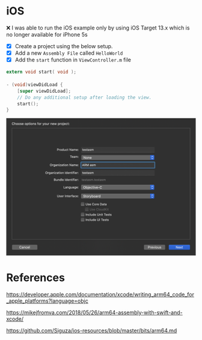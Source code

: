 # iOS

:x: I was able to run the iOS example only by using iOS Target 13.x which is no longer available for iPhone 5s

- [x] Create a project using the below setup.
- [x] Add a new `Assembly File` called `HelloWorld`
- [x] Add the `start` function in `ViewController.m` file

```objectivec
extern void start( void );

- (void)viewDidLoad {
    [super viewDidLoad];
    // Do any additional setup after loading the view.
    start();
}
```


![image](images/XCode-Project.png)

# References

https://developer.apple.com/documentation/xcode/writing_arm64_code_for_apple_platforms?language=objc

https://mikejfromva.com/2018/05/26/arm64-assembly-with-swift-and-xcode/

https://github.com/Siguza/ios-resources/blob/master/bits/arm64.md
